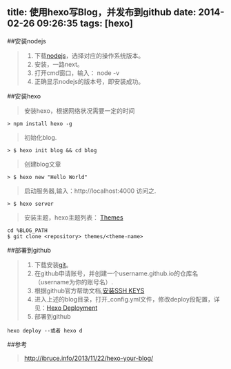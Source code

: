 title: 使用hexo写Blog，并发布到github
date: 2014-02-26 09:26:35
tags: [hexo]
---

##安装nodejs

> 1. 下载[nodejs](http://nodejs.org/download/)，选择对应的操作系统版本。
> 2. 安装，一路next。 
> 3. 打开cmd窗口，输入： node -v 
> 4. 正确显示nodejs的版本号，即安装成功。

##安装hexo

> 安装hexo，根据网络状况需要一定的时间
```
> npm install hexo -g
```
> 初始化blog.
```
> $ hexo init blog && cd blog
```
> 创建blog文章
```
> $ hexo new "Hello World"
```
> 启动服务器,输入：http://localhost:4000 访问之.
```
> $ hexo server
```
> 安装主题，hexo主题列表： [Themes](https://github.com/tommy351/hexo/wiki/Themes)
```
cd %BLOG_PATH
$ git clone <repository> themes/<theme-name>
```

##部署到github
> 1. 下载安装[git](https://code.google.com/p/msysgit/downloads/list)。
> 2. 在github申请账号，并创建一个username.github.io的仓库名（username为你的账号名）.
> 3. 根据github官方帮助文档,[安装SSH KEYS](https://help.github.com/articles/generating-ssh-keys)
> 4. 进入上述的blog目录，打开_config.yml文件，修改deploy段配置，详见：[Hexo Deployment](http://zespia.tw/hexo/docs/deployment.html)
> 5. 部署到github
```
hexo deploy --或者 hexo d
```

##参考
> http://ibruce.info/2013/11/22/hexo-your-blog/